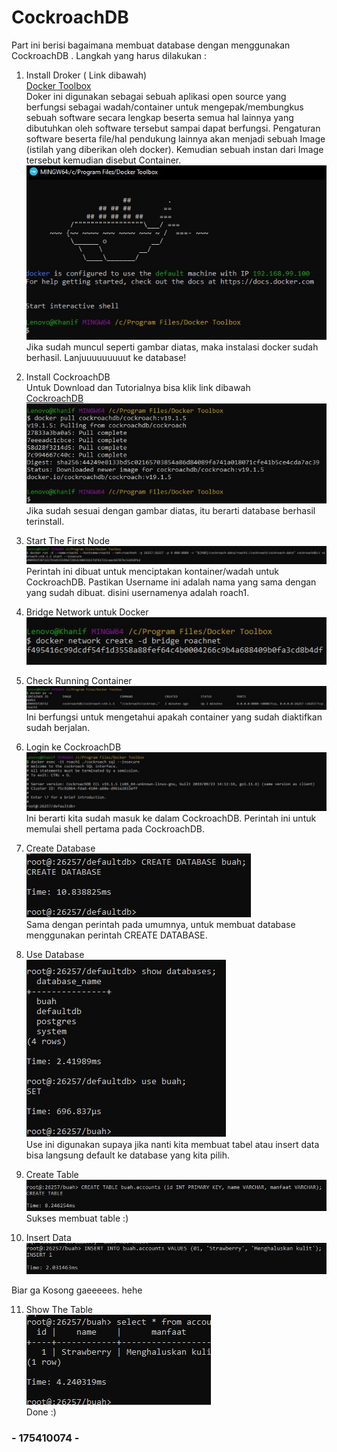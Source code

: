# CockroachDB  
Part ini berisi bagaimana membuat database dengan menggunakan CockroachDB  . 
Langkah yang harus dilakukan :

1.   Install Droker ( Link dibawah)   
[ Docker Toolbox](https://docs.docker.com/v17.12/toolbox/toolbox_install_windows/)  
Doker ini digunakan sebagai  sebuah aplikasi open source yang berfungsi sebagai wadah/container untuk mengepak/membungkus sebuah software secara lengkap beserta semua hal lainnya yang dibutuhkan oleh software tersebut sampai dapat berfungsi. Pengaturan software beserta file/hal pendukung lainnya akan menjadi sebuah Image (istilah yang diberikan oleh docker). Kemudian sebuah instan dari Image tersebut kemudian disebut Container.  
![Docker](image/1.JPG)  
Jika sudah muncul seperti gambar diatas, maka instalasi docker sudah berhasil. Lanjuuuuuuuuut ke database!   

2. Install CockroachDB  
Untuk Download dan Tutorialnya bisa klik link dibawah  
[ CockroachDB ](https://www.cockroachlabs.com/docs/stable/install-cockroachdb-windows.html)  
![CockroachDB](image/2.JPG)  
Jika sudah sesuai dengan gambar diatas, itu berarti database berhasil terinstall.  

3. Start The First Node  
![Node](image/mode.JPG)  
Perintah ini dibuat untuk menciptakan kontainer/wadah untuk CockroachDB. Pastikan Username ini adalah nama yang sama dengan yang sudah dibuat. disini usernamenya adalah roach1.  

4. Bridge Network untuk Docker  
![Network](image/network.JPG)  

5. Check Running Container  
![Check](image/ps.JPG)  
Ini berfungsi untuk mengetahui apakah container yang sudah diaktifkan sudah berjalan.  

6. Login ke CockroachDB  
![Login](image/welcome.JPG)  
Ini berarti kita sudah masuk ke dalam CockroachDB.  Perintah ini untuk memulai shell pertama pada CockroachDB.  

7. Create Database  
![Create](image/db.JPG)  
Sama dengan perintah pada umumnya, untuk membuat database menggunakan perintah CREATE DATABASE.  

8. Use Database  
![Buah](image/use.JPG)  
Use ini digunakan supaya jika nanti kita membuat tabel atau insert data bisa langsung default ke database yang kita pilih.  

9. Create Table  
![Table](image/table.JPG)  
Sukses membuat table :)  

10. Insert Data  
![Data](image/insert.JPG)  
  
  Biar ga Kosong gaeeeees. hehe  

11. Show The Table  
![buahku](image/select.JPG)  
Done :)  
  
    


      
      
### - 175410074 -